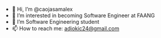 - 👋 Hi, I’m @caojasamalex
- 👀 I’m interested in becoming Software Engineer at FAANG
- 🌱 I’m Software Engineering student
- 📫 How to reach me: adjokic24@gmail.com

<!---
caojasamalex/caojasamalex is a ✨ special ✨ repository because its `README.md` (this file) appears on your GitHub profile.
You can click the Preview link to take a look at your changes.
--->
